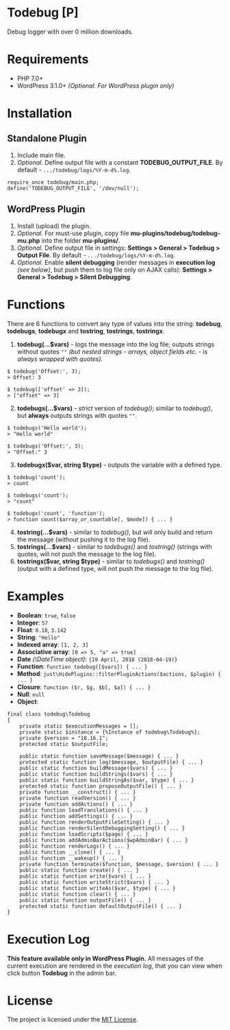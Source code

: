 # Todebug \[P\]
Debug logger with over 0 million downloads.

# Requirements
* PHP 7.0+
* WordPress 3.1.0+ _(Optional. For WordPress plugin only)_

# Installation
## Standalone Plugin
1. Include main file.
2. _Optional._ Define output file with a constant **TODEBUG_OUTPUT_FILE**. By default - `.../todebug/logs/%Y-m-d%.log`.

```
require_once todebug/main.php;
define('TODEBUG_OUTPUT_FILE', '/dev/null');
```

## WordPress Plugin
1. Install (upload) the plugin.
2. _Optional._ For must-use plugin, copy file **mu-plugins/todebug/todebug-mu.php** into the folder **mu-plugins/**.
3. _Optional._ Define output file in settings: **Settings > General > Todebug > Output File**. By default - `.../todebug/logs/%Y-m-d%.log`.
4. _Optional._ Enable **silent debugging** (render messages in **execution log** _(see below)_, but push them to log file only on AJAX calls): **Settings > General > Todebug > Silent Debugging**.

# Functions
There are 6 functions to convert any type of values into the string: **todebug**, **todebugs**, **todebugx** and **tostring**, **tostrings**, **tostringx**.

1. **todebug(...$vars)** - logs the message into the log file; outputs strings without quotes `""` _(but nested strings - arrays, object fields etc. - is always wrapped with quotes)_.
```
$ todebug('Offset:', 3);
> Offset: 3

$ todebug(['offset' => 3]);
> ["offset" => 3]
```
2. **todebugs(...$vars)** - _strict_ version of _todebug()_; similar to _todebug()_, but **always** outputs strings with quotes `""`.
```
$ todebugs('Hello world');
> "Hello world"

$ todebugs('Offset:', 3);
> "Offset:" 3
```
3. **todebugx($var, string $type)** - outputs the variable with a defined type.
```
$ todebug('count');
> count

$ todebugs('count');
> "count"

$ todebugx('count', 'function');
> function count($array_or_countable[, $mode]) { ... }
```
4. **tostring(...$vars)** - similar to _todebug()_, but will only build and return the message (without pushing it to the log file).
5. **tostrings(...$vars)** - similar to _todebugs()_ and _tostring()_ (strings with quotes, will not push the message to the log file).
6. **tostringx($var, string $type)** - similar to _todebugx()_ and _tostring()_ (output with a defined type, will not push the message to the log file).

# Examples
* **Boolean**: `true`, `false`
* **Integer**: `57`
* **Float**: `0.18`, `3.142`
* **String**: `"Hello"`
* **Indexed array**: `[1, 2, 3]`
* **Associative array**: `[0 => 5, "a" => true]`
* **Date** _(\DateTime object)_: `{19 April, 2018 (2018-04-19)}`
* **Function**: `function todebug([$vars]) { ... }`
* **Method**: `just\HidePlugins::filterPluginActions($actions, $plugin) { ... }`
* **Closure**: `function ($r, $g, $b[, $a]) { ... }`
* **Null**: `null`
* **Object**:
```
final class todebug\Todebug
{
    private static $executionMessages = [];
    private static $instance = {%Instance of todebug\Todebug%};
    private $version = "18.16.1";
    protected static $outputFile;

    public static function saveMessage($message) { ... }
    protected static function log($message, $outputFile) { ... }
    public static function buildMessage($vars) { ... }
    public static function buildStrings($vars) { ... }
    public static function buildStringAs($var, $type) { ... }
    protected static function proposeOutputFile() { ... }
    private function __construct() { ... }
    private function readVersion() { ... }
    private function addActions() { ... }
    public function loadTranslations() { ... }
    public function addSettings() { ... }
    public function renderOutputFileSetting() { ... }
    public function renderSilentDebuggingSetting() { ... }
    public function loadScripts($page) { ... }
    public function addAdminBarActions($wpAdminBar) { ... }
    public function renderLogs() { ... }
    public function __clone() { ... }
    public function __wakeup() { ... }
    private function terminate($function, $message, $version) { ... }
    public static function create() { ... }
    public static function write($vars) { ... }
    public static function writeStrict($vars) { ... }
    public static function writeAs($var, $type) { ... }
    public static function clear() { ... }
    public static function outputFile() { ... }
    protected static function defaultOutputFile() { ... }
}
```

# Execution Log
**This feature available only in WordPress Plugin.**
All messages of the current execution are rendered in the _execution log_, that you can view when click button **Todebug** in the admin bar.

# License
The project is licensed under the [MIT License](https://opensource.org/licenses/MIT).
